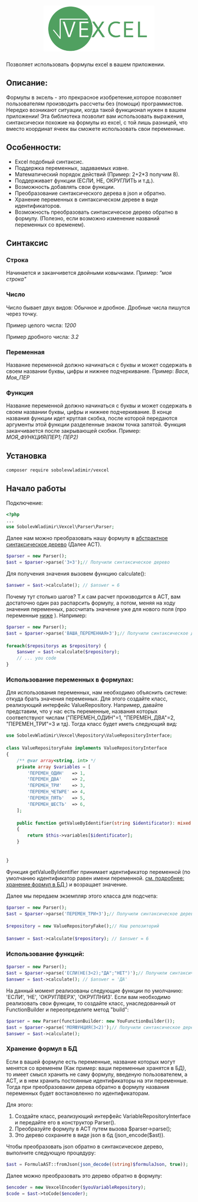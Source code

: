 <h1 align="center">
  <img src="./logo.png" alt="vexcel" width="300px">
</h1>
 Позволяет  использовать формулы excel в вашем приложении. 
 
## Описание:  
Формулы в эксель - это прекрасное изобретение,которое позволяет пользователям производить рассчеты без (помощи) программистов. Нередко возникают ситуации, когда такой функционал нужен в вашем приложении! Эта библиотека позволит вам использовать выражения, синтаксически похожие на формулы из excel, с той лишь разницей, что вместо координат ячеек вы сможете использовать свои переменные. 

 ## Особенности: 
  * Excel подобный  синтаксис. 
  * Поддержка переменных, задаваемых извне. 
  * Математический порядок действий (Пример: 2+2\*3 получим 8).
  * Поддерживает функции  (ЕСЛИ, НЕ, ОКРУГЛИТЬ и т.д.).
  * Возможность добавлять свои функции.
  * Преобразование синтаксического дерева в  json  и обратно.
  * Хранение переменных в синтаксическом дереве в виде идентификаторов. 
  * Возможность преобразовать синтаксическое дерево обратно в формулу. (Полезно, если возможно изменение названий переменных со временем).
    
## Синтаксис 
### Строка 
Начинается и заканчивется двойными ковычками. Пример: *"моя строка"*

### Число  
Число бывает двух видов: Обычное и дробное. Дробные числа пишутся через точку.  

Пример целого числа: *1200*

Пример дробного числа: *3.2*

### Переменная 
Название переменной должно начинаться с буквы и может содержать в своем названии буквы, цифры и нижнее подчеркивание. 
Пример: *Вася*, *Моя_ПЕР* 

### Функция 
Название переменной должно начинаться с буквы и может содержать в своем названии буквы, цифры и нижнее подчеркивание. В конце названия функции идет круглая скобка, после которой передаются аргументы этой функции разделенные знаком точка запятой. Функция заканчивается после закрывающей скобки. 
Пример: *МОЯ_ФУНКЦИЯ(ПЕР1; ПЕР2)*


## Установка 
```bash
composer require sobolevwladimir/vexcel
```

## Начало работы    

Подключение: 
```php
<?php
...
use SobolevWladimir\Vexcel\Parser\Parser;
```
Далее нам можно преобразовать нашу формулу в [абстрактное синтаксическое дерево](https://ru.wikipedia.org/wiki/Абстрактное_синтаксическое_дерево) (Далее АСТ). 

```php
$parser = new Parser();
$ast = $parser->parse('3+3');// Получили синтаксическое дерево
````
Для получения значения вызовем функцию calculate():
```php
$answer = $ast->calculate(); // $answer = 6
```
Почему тут столько шагов? Т.к сам расчет производится в АСТ, вам достаточно один раз распарсить формулу, а потом, меняя на ходу значения переменных, рассчитать значение уже для нового поля (про переменные [ниже](https://github.com/SobolevWladimir/vexcel/tree/logo#использование-переменных-в-формулах) ). 
Например: 
```php
$parser = new Parser();
$ast = $parser->parse('ВАША_ПЕРЕМЕННАЯ+3');// Получили синтаксическое дерево

foreach($repositorys as $repository) {
    $answer = $ast->calculate($repository);
    // ... you code
}
````

### Использование переменных в формулах: 
Для использования переменных, нам необходимо объяснить системе: откуда брать значения переменных. Для этого создайте класс, реализующий интерфейс ValueRepository.
Например, давайте представим, что у нас есть переменные, названия которых соответствуют числам ("ПЕРЕМЕН_ОДИН"=1, "ПЕРЕМЕН_ДВА"=2, "ПЕРЕМЕН_ТРИ"=3 и тд). Тогда класс будет иметь следующий вид: 
```php
use SobolevWladimir\Vexcel\Repository\ValueRepositoryInterface;

class ValueRepositoryFake implements ValueRepositoryInterface
{
    /** @var array<string, int> */
    private array $variables = [
        'ПЕРЕМЕН_ОДИН'   => 1,
        'ПЕРЕМЕН_ДВА'    => 2,
        'ПЕРЕМЕН_ТРИ'    => 3,
        'ПЕРЕМЕН_ЧЕТЫРЕ' => 4,
        'ПЕРЕМЕН_ПЯТЬ'   => 5,
        'ПЕРЕМЕН_ШЕСТЬ'  => 6,
    ];

    public function getValueByIdentifier(string $identificator): mixed
    {
        return $this->variables[$identificator];
    }

   
}
```
Функция getValueByIdentifier принимает идентификатор переменной  (по умолчанию идентификатор равен имени переменной. <a href="https://github.com/SobolevWladimir/vexcel/blob/logo/README.md#хранение-формул-в-бд"> cм. подробнее: хранение формул в БД </a> ) и возращает значение. 

Далее мы передаем экземпляр этого класса для подсчета: 
```php
$parser = new Parser();
$ast = $parser->parse('ПЕРЕМЕН_ТРИ+3');// Получили синтаксическое дерево

$repository = new ValueRepositoryFake();// Наш репозиторий

$answer = $ast->calculate($repository); // $answer = 6
```


### Использование функций:  

```php
$parser = new Parser();
$ast = $parser->parse('ЕСЛИ(НЕ(3<2);"ДА";"НЕТ")');// Получили синтаксическое дерево
$answer = $ast->calculate(); // $answer = 'ДА'
```
На данный момент реализованы следующие функции по умолчанию: 'ЕСЛИ', 'НЕ', 'ОКРУГЛВЕРХ', 'ОКРУГЛНИЗ'. Если вам необходимо реализовать свои функции, то создайте класс, унаследованный от FunctionBuilder и переопределите метод  "build":
```php
$parser = new Parser(functionBuilder: new YouFunctionBuilder());
$ast = $parser->parse('МОЯФУНЦИЯ(3<2)');// Получили синтаксическое дерево
$answer = $ast->calculate(); 
```

### Хранение формул в БД
Если в вашей формуле есть переменные, название которых могут менятся со временем (Как пример: ваши переменные хранятся в БД), то имеет смысл хранить не саму формулу, введеную пользователем,  а АСТ, и в нем хранить постоянные идентификаторы на эти переменные. Тогда при преобразовании дерева обратно в формулу названия переменных будет востановленно по идентификаторам. 

Для этого: 
1) Создайте класс, реализующий интерфейс VariableRepositoryInterface  и передайте его в конструктор Parser().
2) Преобразуйте формулу в АСТ путем вызова $parser->parse();
3) Это дерево сохраните в виде json в бд (json_encode($ast)).

Чтобы преобразовать json обратно в синтаксическое дерево, выполните следующую процедуру: 
```php
$ast = FormulaAST::fromJson(json_decode((string)$formulaJson, true)); 
```
Далее можно преобразовать это дерево обратно в формулу: 
 ```php
$encoder = new VexcelEncoder($youVariableRepository); 
$code = $ast->toCode($encoder); 
```
 
